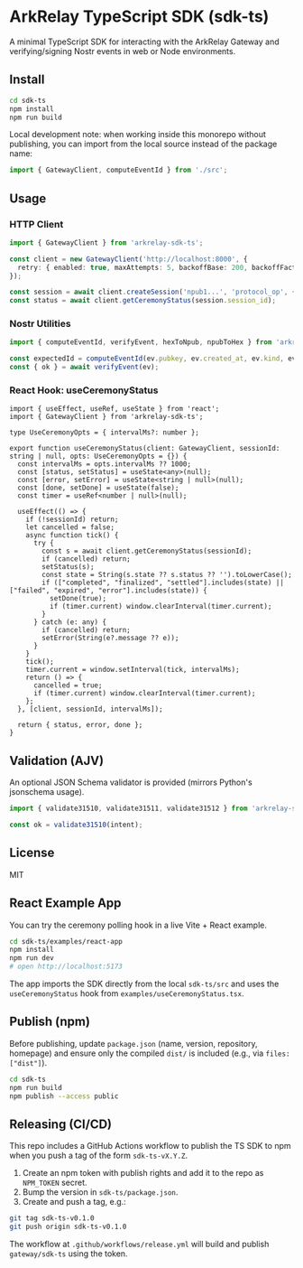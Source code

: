 # ArkRelay TypeScript SDK (sdk-ts)

A minimal TypeScript SDK for interacting with the ArkRelay Gateway and verifying/signing Nostr events in web or Node environments.

## Install

```bash
cd sdk-ts
npm install
npm run build
```

Local development note: when working inside this monorepo without publishing, you can import from the local source instead of the package name:

```ts
import { GatewayClient, computeEventId } from './src';
```

## Usage

### HTTP Client

```ts
import { GatewayClient } from 'arkrelay-sdk-ts';

const client = new GatewayClient('http://localhost:8000', {
  retry: { enabled: true, maxAttempts: 5, backoffBase: 200, backoffFactor: 2.0, jitter: 100 },
});

const session = await client.createSession('npub1...', 'protocol_op', { action_id: 'uuid...', type: 'amm:swap', params: {}, expires_at: 1735689600 });
const status = await client.getCeremonyStatus(session.session_id);
```

### Nostr Utilities

```ts
import { computeEventId, verifyEvent, hexToNpub, npubToHex } from 'arkrelay-sdk-ts';

const expectedId = computeEventId(ev.pubkey, ev.created_at, ev.kind, ev.tags, ev.content);
const { ok } = await verifyEvent(ev);
```

### React Hook: useCeremonyStatus

```tsx
import { useEffect, useRef, useState } from 'react';
import { GatewayClient } from 'arkrelay-sdk-ts';

type UseCeremonyOpts = { intervalMs?: number };

export function useCeremonyStatus(client: GatewayClient, sessionId: string | null, opts: UseCeremonyOpts = {}) {
  const intervalMs = opts.intervalMs ?? 1000;
  const [status, setStatus] = useState<any>(null);
  const [error, setError] = useState<string | null>(null);
  const [done, setDone] = useState(false);
  const timer = useRef<number | null>(null);

  useEffect(() => {
    if (!sessionId) return;
    let cancelled = false;
    async function tick() {
      try {
        const s = await client.getCeremonyStatus(sessionId);
        if (cancelled) return;
        setStatus(s);
        const state = String(s.state ?? s.status ?? '').toLowerCase();
        if (["completed", "finalized", "settled"].includes(state) || ["failed", "expired", "error"].includes(state)) {
          setDone(true);
          if (timer.current) window.clearInterval(timer.current);
        }
      } catch (e: any) {
        if (cancelled) return;
        setError(String(e?.message ?? e));
      }
    }
    tick();
    timer.current = window.setInterval(tick, intervalMs);
    return () => {
      cancelled = true;
      if (timer.current) window.clearInterval(timer.current);
    };
  }, [client, sessionId, intervalMs]);

  return { status, error, done };
}
```

## Validation (AJV)

An optional JSON Schema validator is provided (mirrors Python's jsonschema usage).

```ts
import { validate31510, validate31511, validate31512 } from 'arkrelay-sdk-ts';

const ok = validate31510(intent);
```

## License

MIT

## React Example App

You can try the ceremony polling hook in a live Vite + React example.

```bash
cd sdk-ts/examples/react-app
npm install
npm run dev
# open http://localhost:5173
```

The app imports the SDK directly from the local `sdk-ts/src` and uses the `useCeremonyStatus` hook from `examples/useCeremonyStatus.tsx`.

## Publish (npm)

Before publishing, update `package.json` (name, version, repository, homepage) and ensure only the compiled `dist/` is included (e.g., via `files: ["dist"]`).

```bash
cd sdk-ts
npm run build
npm publish --access public
```

## Releasing (CI/CD)

This repo includes a GitHub Actions workflow to publish the TS SDK to npm when you push a tag of the form `sdk-ts-vX.Y.Z`.

1) Create an npm token with publish rights and add it to the repo as `NPM_TOKEN` secret.
2) Bump the version in `sdk-ts/package.json`.
3) Create and push a tag, e.g.:

```bash
git tag sdk-ts-v0.1.0
git push origin sdk-ts-v0.1.0
```

The workflow at `.github/workflows/release.yml` will build and publish `gateway/sdk-ts` using the token.
